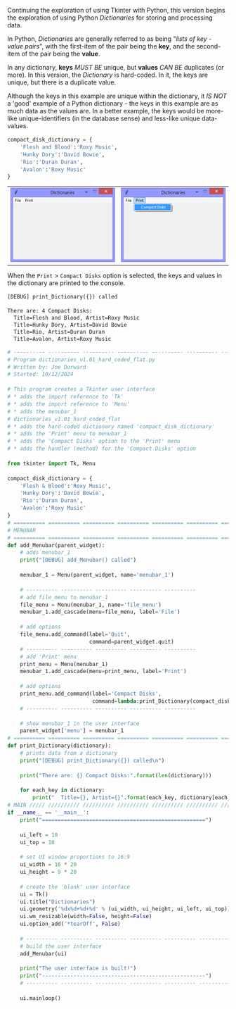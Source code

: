 Continuing the exploration of using Tkinter with Python, this version
begins the exploration of using Python *Dictionaries* for storing and
processing data.

In Python, *Dictionaries* are generally referred to as being 
"*lists of key - value pairs*", with the first-item of the pair being the
**key**, and the second-item of the pair being the **value**.

In any dictionary, **keys** *MUST BE* unique, but **values** *CAN BE*
duplicates (or more). In this version, the *Dictionary* is hard-coded.
In it, the keys are unique, but there is a duplicate value.

Although the keys in this example are unique within the dictionary, it
*IS NOT* a 'good' example of a Python dictionary - the keys in this example
are as much data as the values are. 
In a better example, the keys would be more-like unique-identifiers
(in the database sense) and less-like unique data-values.

```Python
compact_disk_dictionary = {
    'Flesh and Blood':'Roxy Music',
    'Hunky Dory':'David Bowie',
    'Rio':'Duran Duran',
    'Avalon':'Roxy Music'
}
```

|||
|-|-|
|![dictionaries_v1.01_hard_coded_flat.py](illustrations/dictionaries_v1.01_hard_coded_flat_first.png)|![dictionaries_v1.01_hard_coded_flat.py](illustrations/dictionaries_v1.01_hard_coded_flat_second.png)|

When the `Print` > `Compact Disks` option is selected, the keys and values
in the dictionary are printed to the console.

```Console
[DEBUG] print_Dictionary({}) called

There are: 4 Compact Disks:
  Title=Flesh and Blood, Artist=Roxy Music
  Title=Hunky Dory, Artist=David Bowie
  Title=Rio, Artist=Duran Duran
  Title=Avalon, Artist=Roxy Music
```

```Python
# ---------- ---------- ---------- ---------- ---------- ---------- ---------- ----------
# Program dictionaries_v1.01_hard_coded_flat.py
# Written by: Joe Dorward
# Started: 10/12/2024

# This program creates a Tkinter user interface
# * adds the import reference to 'Tk'
# * adds the import reference to 'Menu'
# * adds the menubar_1
# dictionaries_v1.01_hard_coded_flat
# * adds the hard-coded dictionary named 'compact_disk_dictionary'
# * adds the 'Print' menu to menubar_1
# * adds the 'Compact Disks' option to the 'Print' menu
# * adds the handler (method) for the 'Compact Disks' option

from tkinter import Tk, Menu

compact_disk_dictionary = {
    'Flesh & Blood':'Roxy Music',
    'Hunky Dory':'David Bowie',
    'Rio':'Duran Duran',
    'Avalon':'Roxy Music'
}
# ========== ========== ========== ========== ========== ========== ========== ==========
# MENUBAR
# ========== ========== ========== ========== ========== ========== ========== ==========
def add_Menubar(parent_widget):
    # adds menubar_1
    print("[DEBUG] add_Menubar() called")

    menubar_1 = Menu(parent_widget, name='menubar_1')

    # ---------- ---------- ---------- ---------- ---------- 
    # add file_menu to menubar_1
    file_menu = Menu(menubar_1, name='file_menu')
    menubar_1.add_cascade(menu=file_menu, label='File')
    
    # add options
    file_menu.add_command(label='Quit',
                          command=parent_widget.quit)
    # ---------- ---------- ---------- ---------- ----------
    # add 'Print' menu
    print_menu = Menu(menubar_1)
    menubar_1.add_cascade(menu=print_menu, label='Print')

    # add options
    print_menu.add_command(label='Compact Disks',
                           command=lambda:print_Dictionary(compact_disk_dictionary))
    # ---------- ---------- ---------- ---------- ----------

    # show menubar_1 in the user interface
    parent_widget['menu'] = menubar_1
# ========== ========== ========== ========== ========== ========== ========== ==========
def print_Dictionary(dictionary):
    # prints data from a dictionary
    print("[DEBUG] print_Dictionary({}) called\n")

    print("There are: {} Compact Disks:".format(len(dictionary)))

    for each_key in dictionary:
        print("  Title={}, Artist={}".format(each_key, dictionary[each_key]))
# MAIN ///// ////////// ////////// ////////// ////////// ////////// ////////// //////////
if __name__ == '__main__':        
    print("====================================================")

    ui_left = 10
    ui_top = 10

    # set UI window proportions to 16:9
    ui_width = 16 * 20
    ui_height = 9 * 20

    # create the 'blank' user interface
    ui = Tk()
    ui.title("Dictionaries")
    ui.geometry('%dx%d+%d+%d' % (ui_width, ui_height, ui_left, ui_top))
    ui.wm_resizable(width=False, height=False)
    ui.option_add('*tearOff', False)

    # ---------- ---------- ---------- ---------- ---------- ---------- ---------- ----------
    # build the user interface
    add_Menubar(ui)

    print("The user interface is built!")
    print("----------------------------------------------------")
    # ---------- ---------- ---------- ---------- ---------- ---------- ---------- ----------

    ui.mainloop()
```
